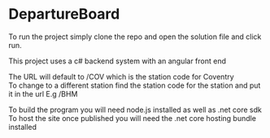 # DepartureBoard

To run the project simply clone the repo and open the solution file and click run.

This project uses a c# backend system with an angular front end  

The URL will default to /COV which is the station code for Coventry  
To change to a different station find the station code for the station and put it in the url E.g /BHM
    
To build the program you will need node.js installed as well as .net core sdk  
To host the site once published you will need the .net core hosting bundle installed
